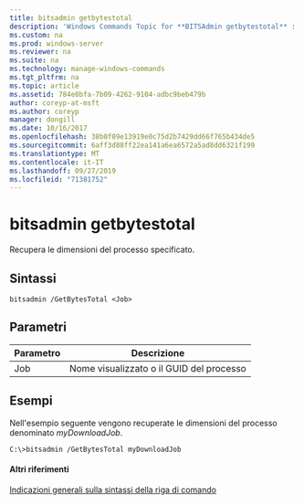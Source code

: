 ```yaml
---
title: bitsadmin getbytestotal
description: 'Windows Commands Topic for **BITSAdmin getbytestotal** : recupera le dimensioni del processo specificato.'
ms.custom: na
ms.prod: windows-server
ms.reviewer: na
ms.suite: na
ms.technology: manage-windows-commands
ms.tgt_pltfrm: na
ms.topic: article
ms.assetid: 784e0bfa-7b09-4262-9104-adbc9beb479b
author: coreyp-at-msft
ms.author: coreyp
manager: dongill
ms.date: 10/16/2017
ms.openlocfilehash: 38b0f09e13919e0c75d2b7429dd66f765b434de5
ms.sourcegitcommit: 6aff3d88ff22ea141a6ea6572a5ad8dd6321f199
ms.translationtype: MT
ms.contentlocale: it-IT
ms.lasthandoff: 09/27/2019
ms.locfileid: "71381752"
---
```

# <a name="bitsadmin-getbytestotal"></a>bitsadmin getbytestotal



Recupera le dimensioni del processo specificato.

## <a name="syntax"></a>Sintassi

```
bitsadmin /GetBytesTotal <Job>
```

## <a name="parameters"></a>Parametri

|Parametro|Descrizione|
|---------|-----------|
|Job|Nome visualizzato o il GUID del processo|

## <a name="BKMK_examples"></a>Esempi

Nell'esempio seguente vengono recuperate le dimensioni del processo denominato *myDownloadJob*.
```
C:\>bitsadmin /GetBytesTotal myDownloadJob
```

#### <a name="additional-references"></a>Altri riferimenti

[Indicazioni generali sulla sintassi della riga di comando](command-line-syntax-key.md)